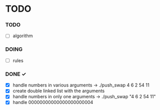 # TODO

### TODO
- [ ] algorithm

### DOING
- [ ] rules

### DONE ✓
- [x] handle numbers in various arguments -> ./push_swap 4 6 2 54 11
- [x] create double linked list with the arguments
- [x] handle numbers in only one arguments -> ./push_swap "4 6 2 54 11"
- [x] handle 00000000000000000000004